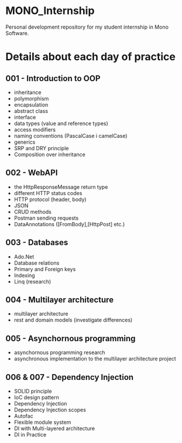# MONO_Internship
Personal development repository for my student internship in Mono Software.

# Details about each day of practice

## 001 - Introduction to OOP
- inheritance
- polymorphism
- encapsulation
- abstract class
- interface
- data types (value and reference types)
- access modifiers
- naming conventions (PascalCase i camelCase)
- generics
- SRP and DRY principle
- Composition over inheritance

## 002 - WebAPI
- the HttpResponseMessage return type
- different HTTP status codes
- HTTP protocol (header, body)
- JSON
- CRUD methods
- Postman sending requests
- DataAnnotations ([FromBody],[HttpPost] etc.)

## 003 - Databases
- Ado.Net
- Database relations
- Primary and Foreign keys
- Indexing
- Linq (research)

## 004 - Multilayer architecture
- multilayer architecture
- rest and domain models (investigate differences)

## 005 - Asynchornous programming
- asynchornous programming research 
- asynchronous implementation to the multilayer architecture project

## 006 & 007 - Dependency Injection
- SOLID principle
- IoC design pattern
- Dependency Injection
- Dependency Injection scopes
- Autofac
- Flexible module system
- DI with Multi-layered architecture
- DI in Practice